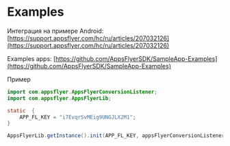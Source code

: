 # Examples

Интеграция на примере Android: [https://support.appsflyer.com/hc/ru/articles/207032126](https://support.appsflyer.com/hc/ru/articles/207032126)

Examples apps: [https://github.com/AppsFlyerSDK/SampleApp-Examples](https://github.com/AppsFlyerSDK/SampleApp-Examples)

Пример

```java
import com.appsflyer.AppsFlyerConversionListener;
import com.appsflyer.AppsFlyerLib;

static  {
    APP_FL_KEY = "i7EvqrSvMEig9UNGJLX2M1";
}

AppsFlyerLib.getInstance().init(APP_FL_KEY, appsFlyerConversionListener, getApplicationContext()).getInstance().startTracking(this);
```



